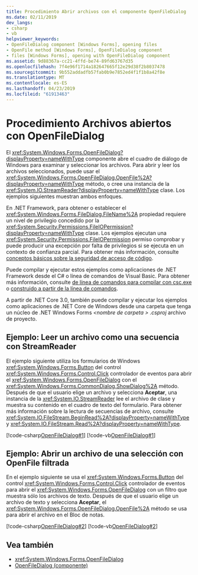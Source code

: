 ```yaml
---
title: Procedimiento Abrir archivos con el componente OpenFileDialog
ms.date: 02/11/2019
dev_langs:
- csharp
- vb
helpviewer_keywords:
- OpenFileDialog component [Windows Forms], opening files
- OpenFile method [Windows Forms], OpenFileDialog component
- files [Windows Forms], opening with OpenFileDialog component
ms.assetid: 9d88367a-cc21-4ffd-be74-89fd63767d35
ms.openlocfilehash: 7f4e96f1714a182647665f12e29d38f2b8037478
ms.sourcegitcommit: 9b552addadfb57fab0b9e7852ed4f1f1b8a42f8e
ms.translationtype: MT
ms.contentlocale: es-ES
ms.lasthandoff: 04/23/2019
ms.locfileid: "61913463"
---
```

# <a name="how-to-open-files-with-the-openfiledialog"></a>Procedimiento Archivos abiertos con OpenFileDialog 

El <xref:System.Windows.Forms.OpenFileDialog?displayProperty=nameWithType> componente abre el cuadro de diálogo de Windows para examinar y seleccionar los archivos. Para abrir y leer los archivos seleccionados, puede usar el <xref:System.Windows.Forms.OpenFileDialog.OpenFile%2A?displayProperty=nameWithType> método, o cree una instancia de la <xref:System.IO.StreamReader?displayProperty=nameWithType> clase. Los ejemplos siguientes muestran ambos enfoques. 

En .NET Framework, para obtener o establecer el <xref:System.Windows.Forms.FileDialog.FileName%2A> propiedad requiere un nivel de privilegio concedido por la <xref:System.Security.Permissions.FileIOPermission?displayProperty=nameWithType> clase. Los ejemplos ejecutan una <xref:System.Security.Permissions.FileIOPermission> permiso comprobar y puede producir una excepción por falta de privilegios si se ejecuta en un contexto de confianza parcial. Para obtener más información, consulte [conceptos básicos sobre la seguridad de acceso de código](../../misc/code-access-security-basics.md).

Puede compilar y ejecutar estos ejemplos como aplicaciones de .NET Framework desde el C# o línea de comandos de Visual Basic. Para obtener más información, consulte [de línea de comandos para compilar con csc.exe](../../../csharp/language-reference/compiler-options/command-line-building-with-csc-exe.md) o [construido a partir de la línea de comandos](../../../visual-basic/reference/command-line-compiler/building-from-the-command-line.md). 

A partir de .NET Core 3.0, también puede compilar y ejecutar los ejemplos como aplicaciones de .NET Core de Windows desde una carpeta que tenga un núcleo de .NET Windows Forms  *\<nombre de carpeta > .csproj* archivo de proyecto. 

## <a name="example-read-a-file-as-a-stream-with-streamreader"></a>Ejemplo: Leer un archivo como una secuencia con StreamReader  
  
El ejemplo siguiente utiliza los formularios de Windows <xref:System.Windows.Forms.Button> del control <xref:System.Windows.Forms.Control.Click> controlador de eventos para abrir el <xref:System.Windows.Forms.OpenFileDialog> con el <xref:System.Windows.Forms.CommonDialog.ShowDialog%2A> método. Después de que el usuario elige un archivo y selecciona **Aceptar**, una instancia de la <xref:System.IO.StreamReader> lee el archivo de clase y muestra su contenido en el cuadro de texto del formulario. Para obtener más información sobre la lectura de secuencias de archivo, consulte <xref:System.IO.FileStream.BeginRead%2A?displayProperty=nameWithType> y <xref:System.IO.FileStream.Read%2A?displayProperty=nameWithType>.  

 [!code-csharp[OpenFileDialog#1](~/samples/snippets/winforms/open-files/example1/cs/Form1.cs)]
 [!code-vb[OpenFileDialog#1](~/samples/snippets/winforms/open-files/example1/vb/Form1.vb)]  

## <a name="example-open-a-file-from-a-filtered-selection-with-openfile"></a>Ejemplo: Abrir un archivo de una selección con OpenFile filtrada 

En el ejemplo siguiente se usa el <xref:System.Windows.Forms.Button> del control <xref:System.Windows.Forms.Control.Click> controlador de eventos para abrir el <xref:System.Windows.Forms.OpenFileDialog> con un filtro que muestra sólo los archivos de texto. Después de que el usuario elige un archivo de texto y selecciona **Aceptar**, el <xref:System.Windows.Forms.OpenFileDialog.OpenFile%2A> método se usa para abrir el archivo en el Bloc de notas.

 [!code-csharp[OpenFileDialog#2](~/samples/snippets/winforms/open-files/example2/cs/Form1.cs)]
 [!code-vb[OpenFileDialog#2](~/samples/snippets/winforms/open-files/example2/vb/Form1.vb)]  

## <a name="see-also"></a>Vea también

- <xref:System.Windows.Forms.OpenFileDialog>
- [OpenFileDialog (componente)](openfiledialog-component-windows-forms.md)
